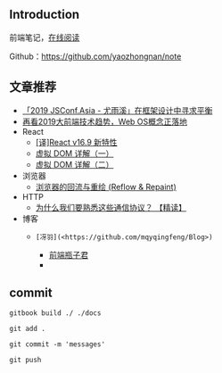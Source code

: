 ## Introduction

前端笔记，[在线阅读](https://yaozhongnan.github.io/note/)

Github：<https://github.com/yaozhongnan/note>

## 文章推荐

+ [「2019 JSConf.Asia - 尤雨溪」在框架设计中寻求平衡](<https://zhuanlan.zhihu.com/p/76622839>)
+ [再看2019大前端技术趋势，Web OS概念正落地](<https://developer.aliyun.com/article/711504>)
+ React
  + [[译]React v16.9 新特性](<https://segmentfault.com/a/1190000020074818>)
  + [虚拟 DOM 详解（一）](<https://segmentfault.com/a/1190000019992100>)
  + [虚拟 DOM 详解（二）](<https://segmentfault.com/a/1190000020067208>)
+ 浏览器
  + [浏览器的回流与重绘 (Reflow & Repaint)](<https://juejin.im/post/5a9923e9518825558251c96a>)
+ HTTP
  + [ 为什么我们要熟悉这些通信协议？ 【精读】](<https://segmentfault.com/a/1190000019891825>)
+ 博客
  + 	[冴羽](<https://github.com/mqyqingfeng/Blog>)
    + [前端瓶子君](<https://github.com/sisterAn/blog>)
    + 

## commit

```shell
gitbook build ./ ./docs

git add .

git commit -m 'messages'

git push
```

